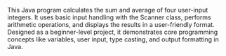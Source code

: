 This Java program calculates the sum and average of four user-input integers. 
It uses basic input handling with the Scanner class, performs arithmetic operations, and displays the results in a user-friendly format.
Designed as a beginner-level project, it demonstrates core programming concepts like variables, user input, type casting, and output formatting in Java.
